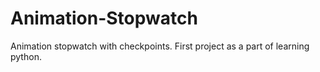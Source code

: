 # Animation-Stopwatch
Animation stopwatch with checkpoints. First project as a part of learning python.
